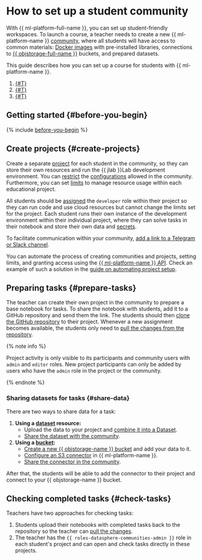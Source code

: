 # How to set up a student community

With {{ ml-platform-full-name }}, you can set up student-friendly workspaces. To launch a course, a teacher needs to create a new {{ ml-platform-name }} [community](../concepts/community.md), where all students will have access to common materials: [Docker images](../concepts/docker.md) with pre-installed libraries, connections to [{{ objstorage-full-name }}](../../storage/) buckets, and prepared datasets.

This guide describes how you can set up a course for students with {{ ml-platform-name }}.

1. [{#T}](#create-projects)
1. [{#T}](#prepare-tasks)
1. [{#T}](#check-tasks)

## Getting started {#before-you-begin}

{% include [before-you-begin](../../_tutorials/_tutorials_includes/before-you-begin-datasphere.md) %}

## Create projects {#create-projects}

Create a separate [project](../concepts/project.md) for each student in the community, so they can store their own resources and run the {{ jlab }}Lab development environment. You can [restrict](../operations/community/manage-community-config.md) the [configurations](../concepts/configurations.md) allowed in the community. Furthermore, you can set [limits](../operations/projects/restrictions.md) to manage resource usage within each educational project.

All students should be [assigned](../security/index.md#grant-role) the `developer` role within their project so they can run code and use cloud resources but cannot change the limits set for the project. Each student runs their own instance of the development environment within their individual project, where they can solve tasks in their notebook and store their own data and [secrets](../concepts/secrets.md).

To facilitate communication within your community, [add a link to a Telegram or Slack channel](../operations/community/link-channel.md).

You can automate the process of creating communities and projects, setting limits, and granting access using the [{{ ml-platform-name }} API](../api-ref/overview.md). Check an example of such a solution in the [guide on automating project setup](automation-community-settings.md).

## Preparing tasks {#prepare-tasks}

The teacher can create their own project in the community to prepare a base notebook for tasks. To share the notebook with students, add it to a GitHub repository and send them the link. The students should then [clone the GitHub repository](../operations/projects/work-with-git#clone-public) to their project. Whenever a new assignment becomes available, the students only need to [pull the changes from the repository](../operations/projects/work-with-git.md#pull).

{% note info %}

Project activity is only visible to its participants and community users with `admin` and `editor` roles. New project participants can only be added by users who have the `admin` role in the project or the community.

{% endnote %}

### Sharing datasets for tasks {#share-data}

There are two ways to share data for a task:

1. **Using a [dataset](../concepts/dataset.md) resource:**
   * Upload the data to your project and [combine it into a Dataset](../operations/data/dataset.md).
   * [Share the dataset with the community](../operations/data/dataset.md#share).
1. **Using a [bucket](../../storage/concepts/bucket.md):**
   * [Create a new {{ objstorage-name }} bucket](../../storage/operations/buckets/create.md) and add your data to it.
   * [Configure an S3 connector](../operations/data/s3-connectors.md) in {{ ml-platform-name }}.
   * [Share the connector in the community](../operations/data/s3-connectors.md#share).

After that, the students will be able to add the connector to their project and connect to your {{ objstorage-name }} bucket.

## Checking completed tasks {#check-tasks}

Teachers have two approaches for checking tasks:

1. Students upload their notebooks with completed tasks back to the repository so the teacher can [pull the changes](../operations/projects/work-with-git.md#pull).
1. The teacher has the `{{ roles-datasphere-communities-admin }}` role in each student's project and can open and check tasks directly in these projects.
